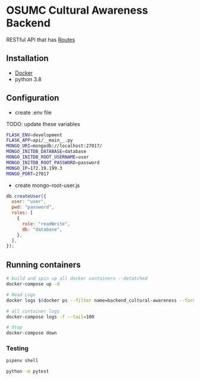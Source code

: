 # OSUMC Cultural Awareness Backend

RESTful API that has [Routes](https://docs.google.com/spreadsheets/d/19zLqvcoFI7Jm_y6nPPgcRmaBuPEkDKtgeiyozekbMoU/edit?usp=sharing)

## Installation

- [Docker](https://docs.docker.com/get-docker/)
- python 3.8

## Configuration

- create .env file

TODO: update these variables

```sh
FLASK_ENV=development
FLASK_APP=api/__main__.py
MONGO_URI=mongodb://localhost:27017/
MONGO_INITDB_DATABASE=database
MONGO_INITDB_ROOT_USERNAME=user
MONGO_INITDB_ROOT_PASSWORD=password
MONGO_IP=172.19.199.3
MONGO_PORT=27017
```

- create mongo-root-user.js

```js
db.createUser({
  user: "user",
  pwd: "password",
  roles: [
    {
      role: "readWrite",
      db: "database",
    },
  ],
});
```

## Running containers

```sh
# build and spin up all docker containers --detatched
docker-compose up -d

# Read Logs
docker logs $(docker ps --filter name=backend_cultural-awareness --format "{{.ID}}")

# all container logs
docker-compose logs -f --tail=100

# Stop
docker-compose down
```

### Testing

```sh
pipenv shell

python -m pytest
```
